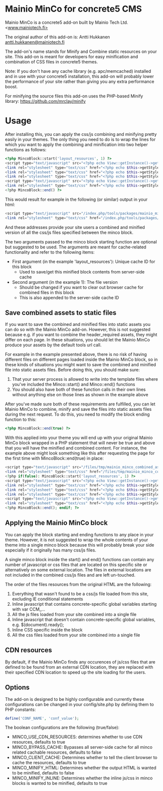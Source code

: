 # Mainio MinCo for concrete5 CMS #
Mainio MinCo is a concrete5 add-on built by Mainio Tech Ltd. <www.mainiotech.fi>

The original author of this add-on is:
Antti Hukkanen <antti.hukkanen@mainiotech.fi>

The add-on's name stands for Minify and Combine static resources on your site.
This add-on is meant for developers for easy minification and combination
of CSS files in concrete5 themes.

Note: If you don't have any cache library (e.g. apc/memcached) installed and
in use with your concrete5 installation, this add-on will probably lower the
performance of your site rather than giving you any extra performance boost.

For minifying the source files this add-on uses the PHP-based Minify library:
https://github.com/mrclay/minify

# Usage #
After installing this, you can apply the css/js combining and minifying pretty easily
in your themes. The only thing you need to do is to wrap the lines for which you want 
to apply the combining and minification into two helper functions as follows:

```php
<?php MincoBlock::start('layout_resources', 1) ?>
<script type="text/javascript" src="<?php echo View::getInstance()->getThemePath() ?>/js/cufon-yui.js"></script>
<link rel="stylesheet" type="text/css" href="<?php echo $this->getStyleSheet('style/reset.css') ?>" />
<link rel="stylesheet" type="text/css" href="<?php echo $this->getStyleSheet('style/mystyles.css') ?>" />
<link rel="stylesheet" type="text/css" href="<?php echo $this->getStyleSheet('style/block_overrides.css') ?>" />
<script type="text/javascript" src="<?php echo View::getInstance()->getThemePath() ?>/js/my_awesome_unminified_script.js"></script>
<link rel="stylesheet" type="text/css" href="<?php echo $this->getStyleSheet('typography.css') ?>" />
<?php MincoBlock::end() ?>
```

This would result for example in the following (or similar) output in your html:

```php
<script type="text/javascript" src="/index.php/tools/packages/mainio_minco/min?k=0caf9ce48d3ad9bcac4026d7a4d4b7d7"></script>
<link rel="stylesheet" type="text/css" href="/index.php/tools/packages/mainio_minco/min?k=613d6d8d13122913c2c73d89778511c1" />
```

And these addresses provide your site users a combined and minified version of all the css/js
files specified between the minco block.

The two arguments passed to the minco block starting function are optional but suggested to be used.
The arguments are meant for cache-related functionality and refer to the following items:

* First argument (in the example 'layout_resources'): Unique cache ID for this block
  * Used to save/get this minified block contents from server-side cache
* Second argument (in the example 1): The file version
  * Should be changed if you want to clear out browser cache for combined files in this block
  * This is also appended to the server-side cache ID
  
## Save combined assets to static files ##
If you want to save the combined and minified files into static assets you can do so with 
the Mainio MinCo add-on. However, this is not suggested because e.g. if you want to combine
the header_required assets, they might differ on each page. In these situations, you should
let the Mainio MinCo produce your assets by the default tools url call.

For example in the example presented above, there is no risk of having different files on
different pages loaded inside the Mainio MinCo block, so in these kinds of situations you
might want to save the combined and minified file into static assets files. Before doing
this, you should make sure:

1. That your server process is allowed to write into the template files where you've
   included the Minco::start() and Minco::end() functions
2. You should also have both of these function calls in their own lines without anything
   else on those lines as shown in the example above

After you've made sure both of these requirements are fulfilled, you can let Mainio MinCo
to combine, minify and save the files into static assets files during the next request.
To do this, you need to modify the block ending function to this:

```php
<?php MincoBlock::end(true) ?>
```

With this applied into your theme you will end up with your original Mainio MinCo block
wrapped in a PHP statement that will never be true and above that you will have the
minified and combined content. For instance, the example above might look something
like this after requesting the page for the first time with MincoBlock::end(true)
in place:

```php
<script type="text/javascript" src="/files/tmp/mainio_minco_combined_assets/0caf9ce48d3ad9bcac4026d7a4d4b7d7.js"></script>
<link rel="stylesheet" type="text/css" href="/files/tmp/mainio_minco_combined_assets/613d6d8d13122913c2c73d89778511c1.css" />
<?php if(false): MincoBlock::start('layout_resources', 1) ?>
<script type="text/javascript" src="<?php echo View::getInstance()->getThemePath() ?>/js/cufon-yui.js"></script>
<link rel="stylesheet" type="text/css" href="<?php echo $this->getStyleSheet('style/reset.css') ?>" />
<link rel="stylesheet" type="text/css" href="<?php echo $this->getStyleSheet('style/mystyles.css') ?>" />
<link rel="stylesheet" type="text/css" href="<?php echo $this->getStyleSheet('style/block_overrides.css') ?>" />
<script type="text/javascript" src="<?php echo View::getInstance()->getThemePath() ?>/js/my_awesome_unminified_script.js"></script>
<link rel="stylesheet" type="text/css" href="<?php echo $this->getStyleSheet('typography.css') ?>" />
<?php MincoBlock::end(); endif; ?>
```


## Applying the Mainio MinCo block ##
You can apply the block starting and ending functions to any place in your theme. However,
it is not suggested to wrap the whole contents of your theme into a single minco block 
because this will probably break your side especially if it originally has many css/js 
files.

A single minco block inside the start() and end() functions can contain any number of 
javascript or css files that are located on this specific site or alternatively on 
some external location. The files in external locations are not included in the 
combined css/js files and are left un-touched.

The order of the files resources from the original HTML are the following:

1. Everything that wasn't found to be a css/js file loaded from this site, excluding IE conditional statements
2. Inline javascript that contains concrete-specific global variables starting with var CCM_...
3. All the js files loaded from your site combined into a single file
4. Inline javascript that doesn't contain concrete-specific global variables, e.g. $(document).ready();
5. Inline CSS specific inside the block
6. All the css files loaded from your site combined into a single file


## CDN resources ##
By default, if the Mainio MinCo finds any occurences of js/css files that are defined
to be found from an external CDN location, they are replaced with their specified CDN
location to speed up the site loading for the users.


## Options ##
The add-on is designed to be highly configurable and currently these configurations can be changed
in your config/site.php by defining them to PHP constants:

```php
define('CONF_NAME', 'conf_value');
```

The boolean configurations are the following (true/false):

* MINCO_USE_CDN_RESOURCES: determines whether to use CDN resources, defaults to true
* MINCO_BYPASS_CACHE: Bypasses all server-side cache for all minco related cachable resources, defaults to false
* MINCO_CLIENT_CACHE: Determines whether to tell the client browser to cache the resources, defaults to true
* MINCO_MINIFY_HTML: Determines whether the output HTML is wanted to be minified, defaults to false
* MINCO_MINIFY_INLINE: Determines whether the inline js/css in minco blocks is wanted to be minified, defaults to true

